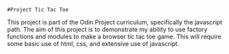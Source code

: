	#Project Tic Tac Toe
This project is part of the Odin Project curriculum, specifically the javascript path. The aim of this project is to demonstrate my ability to use factory functions and modules to make a browser tic tac toe game. This will require some basic use of html, css, and extensive use of javascript. 
